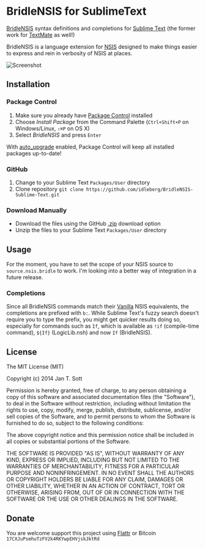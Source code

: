 # BridleNSIS for SublimeText

[BridleNSIS](https://github.com/henrikor2/bridlensis) syntax definitions and completions for [Sublime Text](http://www.sublimetext.com/) (the former work for [TextMate](http://macromates.com/) as well!)

BridleNSIS is a language extension for [NSIS](http://nsis.sourceforge.net) designed to make things easier to express and rein in verbosity of NSIS at places.

![Screenshot](https://raw.github.com/idleberg/BridleNSIS-Sublime-Text/master/screenshot.png)

## Installation

### Package Control

1. Make sure you already have [Package Control](http://wbond.net/sublime_packages/package_control/) installed
2. Choose *Install Package* from the Command Palette (`Ctrl+Shift+P` on Windows/Linux, `⇧⌘P` on OS X)
3. Select *BridleNSIS* and press `Enter`

With [auto_upgrade](http://wbond.net/sublime_packages/package_control/settings/) enabled, Package Control will keep all installed packages up-to-date!

### GitHub

1. Change to your Sublime Text `Packages/User` directory
2. Clone repository `git clone https://github.com/idleberg/BridleNSIS-Sublime-Text.git`

### Download Manually

* Download the files using the GitHub [.zip](https://github.com/idleberg/BridleNSIS-Sublime-Text/archive/master.zip) download option
* Unzip the files to your Sublime Text `Packages/User` directory

## Usage

For the moment, you have to set the scope of your NSIS source to `source.nsis.bridle` to work. I'm looking into a better way of integration in a future release.

### Completions

Since all BridleNSIS commands match their [Vanilla](https://en.wikipedia.org/wiki/Vanilla_software) NSIS equivalents, the completions are prefixed with `b:`. While Sublime Text's fuzzy search doesn't require you to type the prefix, you might get quicker results doing so, especially for commands such as `If`, which is available as `!if` (compile-time command), `${If}` (LogicLib.nsh) and now `If` (BridleNSIS).

## License

The MIT License (MIT)

Copyright (c) 2014 Jan T. Sott

Permission is hereby granted, free of charge, to any person obtaining a copy of this software and associated documentation files (the "Software"), to deal in the Software without restriction, including without limitation the rights to use, copy, modify, merge, publish, distribute, sublicense, and/or sell copies of the Software, and to permit persons to whom the Software is furnished to do so, subject to the following conditions:

The above copyright notice and this permission notice shall be included in all copies or substantial portions of the Software.

THE SOFTWARE IS PROVIDED "AS IS", WITHOUT WARRANTY OF ANY KIND, EXPRESS OR IMPLIED, INCLUDING BUT NOT LIMITED TO THE WARRANTIES OF MERCHANTABILITY, FITNESS FOR A PARTICULAR PURPOSE AND NONINFRINGEMENT. IN NO EVENT SHALL THE AUTHORS OR COPYRIGHT HOLDERS BE LIABLE FOR ANY CLAIM, DAMAGES OR OTHER LIABILITY, WHETHER IN AN ACTION OF CONTRACT, TORT OR OTHERWISE, ARISING FROM, OUT OF OR IN CONNECTION WITH THE SOFTWARE OR THE USE OR OTHER DEALINGS IN THE SOFTWARE.

## Donate

You are welcome support this project using [Flattr](https://flattr.com/submit/auto?user_id=idleberg&url=https://github.com/idleberg/BridleNSIS-Sublime-Text) or Bitcoin `17CXJuPsmhuTzFV2k4RKYwpEHVjskJktRd`